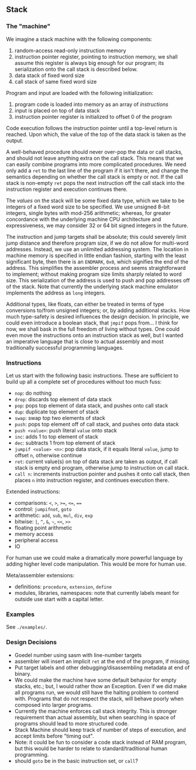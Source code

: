 
## Stack

### The "machine"

We imagine a stack machine with the following components:
1. random-access read-only instruction memory
2. instruction pointer register, pointing to instruction memory, we
   shall assume this register is always big enough for our program;
   its serialization onto the call stack is described below.
3. data stack of fixed word size
4. call stack of same fixed word size

Program and input are loaded with the following initialization:
1. program code is loaded into memory as an array of *instructions*
2. input is placed on top of data stack
3. instruction pointer register is initialized to offset 0 of the program

Code execution follows the instruction pointer until a top-level
return is reached. Upon which, the value of the top of the data stack
is taken as the output.

A well-behaved procedure should never over-pop the data or call
stacks, and should not leave anything extra on the call stack. This
means that we can easily combine programs into more complicated
procedures. We need only add a `ret` to the last line of the program
if it isn't there, and change the semantics depending on whether the
call stack is empty or not. If the call stack is non-empty `ret` pops
the next instruction off the call stack into the instruction register
and execution continues there.

The *values* on the stack will be some fixed data type, which we take
to be integers of a fixed word size to be specified. We use unsigned
8-bit integers, single bytes with mod-256 arithmetic; whereas, for
greater concordance with the underlying machine CPU architecture and
expressiveness, we may consider 32 or 64 bit signed integers in the
future.

The instruction and jump targets shall be absolute; this could
severely limit jump distance and therefore program size, if we do not
allow for multi-word addresses. Instead, we use an unlimited
addressing system. The location in machine memory is specified in
little endian fashion, starting with the least significant byte, then
there is an `ENDMARK`, `0x0`, which signifies the end of the
address. This simplifies the assembler process and seems
straightforward to implement; without making program size limits
sharply related to word size. This serialization of the address is
used to push and pop addresses off of the stack. Note that currently
the underlying stack machine emulator implements the address as `long`
integers.

Additional types, like floats, can either be treated in terms of type
conversions to/from unsigned integers; or, by adding additional
stacks. How much type-safety is desired influences the design
decision. In principle, we could even introduce a boolean stack, that
`jmpif` pops from... I think for now, we shall bask in the full
freedom of living without types. One could even move the instructions
onto an instruction stack as well, but I wanted an imperative language
that is close to actual assembly and most traditionally successful
programming languages.


### Instructions

Let us start with the following basic instructions. These are
sufficient to build up all a complete set of procedures without too
much fuss:
 - `nop`: do nothing
 - `drop`: discards top element of data stack
 - `pop`: pops top element of data stack, and pushes onto call stack
 - `dup`: duplicate top element of stack
 - `swap`: swap top two elements of stack
 - `push`: pops top element off of call stack, and pushes onto data stack
 - `push <value>`: push literal `value` onto stack
 - `inc`: adds 1 to top element of stack
 - `dec`: subtracts 1 from top element of stack
 - `jumpif <value> <n>`: pop data stack, if it equals literal `value`, jump to offset `n`, otherwise continue
 - `ret`: current value(s) on top of data stack are taken as output,
   if call stack is empty end program, otherwise jump to instruction
   on call stack.
 - `call n`: increments instruction pointer and pushes it onto call
   stack, then places `n` into instruction register, and continues
   execution there.

Extended instructions:
 - comparisons: `<`, `>`, `>=`, `<=`, `==`
 - control: `jumpifnot`, `goto`
 - arithmetic: `add`, `sub`, `mul`, `div`, `exp`
 - bitwise: `|`, `^`, `&`, `~`, `<<`, `>>`
 - floating point arithmetic
 - memory access
 - peripheral access
 - IO

For human use we could make a dramatically more powerful language by
adding higher level code manipulation. This would be more for human
use.

Meta/assembler extensions:
 - definitions: `procedure`, `extension`, `define`
 - modules, libraries, namespaces: note that currently labels meant
   for outside use start with a capital letter.

### Examples

See `./examples/`.

### Design Decisions

 - Goedel number using sasm with line-number targets
 - assembler will insert an implicit `ret` at the end of the program,
   if missing.
 - Put target labels and other debugging/disassembling metadata at end
   of binary.
 - We could make the machine have some default behavior for empty
   stacks, etc.; but, I would rather thow an Exception. Even if we did
   make all programs run, we would still have the halting problem to
   contend with. Programs that do not respect the stack, will behave
   poorly when composed into larger programs.
 - Currently the machine enforces call stack integrity. This is
   stronger requirement than actual assembly, but when searching in
   space of programs should lead to more structured code.
 - Stack Machine should keep track of number of steps of execution,
   and accept limits before "timing out".
 - Note: it could be fun to consider a code stack instead of RAM
   program, but this would be harder to relate to standard/traditional
   human programming.
 - should `goto` be in the basic instruction set, or `call`?

